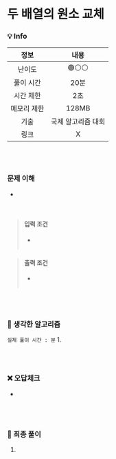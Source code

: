 # 두 배열의 원소 교체

### 💡 Info

|   정보    |     내용     |
|:-------:|:----------:|
|   난이도   |    🟢⚪⚪    |
|  풀이 시간  |    20분     | 
|  시간 제한  |     2초     |
| 메모리 제한  |   128MB    |
|   기출    | 국제 알고리즘 대회 |
|    링크   |     X      |

<br>
<br>

### 문제 이해
- 

<br>

> #### 입력 조건
> - 
> ```
>
> ```

> #### 출력 조건
> - 
> ```
> 
> ```

<br>
<br>

### 💭 생각한 알고리즘
```실제 풀이 시간 : 분```
1. 

```java

```

<br>

### ❌ 오답체크
- 
  ```java
    
  ```

<br>
<br>

### 💭 최종 풀이
1. 